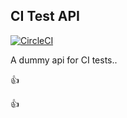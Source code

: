 CI Test API
---

[![CircleCI](https://circleci.com/gh/kasparasg/ci-test-api.svg?style=svg)](https://circleci.com/gh/kasparasg/ci-test-api)

A dummy api for CI tests..

:+1:

:+1:
